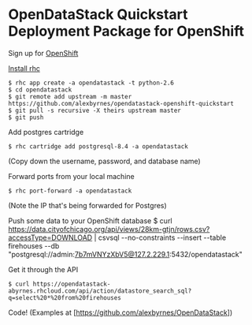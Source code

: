 OpenDataStack Quickstart Deployment Package for OpenShift
========

Sign up for [OpenShift](https://openshift.redhat.com/app/)

[Install rhc](https://openshift.redhat.com/community/developers/rhc-client-tools-install)

    $ rhc app create -a opendatastack -t python-2.6
    $ cd opendatastack
    $ git remote add upstream -m master https://github.com/alexbyrnes/opendatastack-openshift-quickstart
    $ git pull -s recursive -X theirs upstream master
    $ git push

Add postgres cartridge

    $ rhc cartridge add postgresql-8.4 -a opendatastack
(Copy down the username, password, and database name)

Forward ports from your local machine

    $ rhc port-forward -a opendatastack    
(Note the IP that's being forwarded for Postgres)

Push some data to your OpenShift database
    $ curl https://data.cityofchicago.org/api/views/28km-gtjn/rows.csv?accessType=DOWNLOAD | csvsql --no-constraints --insert --table firehouses --db "postgresql://admin:7b7mVNYzXbV5@127.2.229.1:5432/opendatastack"

Get it through the API

    $ curl https://opendatastack-abyrnes.rhcloud.com/api/action/datastore_search_sql?q=select%20*%20from%20firehouses

Code! (Examples at [https://github.com/alexbyrnes/OpenDataStack])
